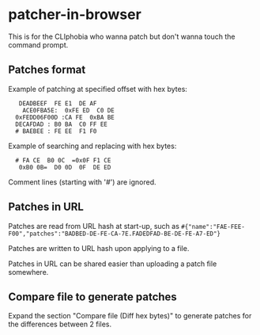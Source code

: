 # patcher-in-browser
This is for the CLIphobia who wanna patch but don't wanna touch the command prompt.

## Patches format

Example of patching at specified offset with hex bytes:

       DEADBEEF  FE E1  DE AF
        ACE0FBA5E:  0xFE ED  C0 DE
      0xFEDD06F00D :CA FE  0xBA BE
      DECAFDAD : B0 BA  C0 FF EE
      # BAEBEE : FE EE  F1 F0

Example of searching and replacing with hex bytes:

      # FA CE  B0 0C  =0x0F F1 CE
       0xB0 0B=  D0 0D  0F  DE ED

Comment lines (starting with '#') are ignored.

## Patches in URL

Patches are read from URL hash at start-up, such as `#{"name":"FAE-FEE-F00","patches":"BADBED-DE-FE-CA-7E.FADEDFAD-BE-DE-FE-A7-ED"}`

Patches are written to URL hash upon applying to a file.

Patches in URL can be shared easier than uploading a patch file somewhere.

## Compare file to generate patches

Expand the section "Compare file (Diff hex bytes)" to generate patches for the differences between 2 files.
